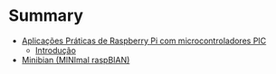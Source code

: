 # Summary

* [Aplicações Práticas de Raspberry Pi com microcontroladores PIC](README.md)
   * [Introdução](introducao.md)
* [Minibian (MINImal raspBIAN)](minibian_minimal_raspbian.md)

